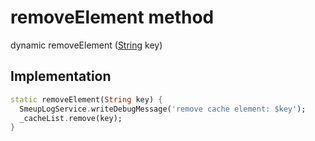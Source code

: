 


# removeElement method








dynamic removeElement
([String](https://api.flutter.dev/flutter/dart-core/String-class.html) key)








## Implementation

```dart
static removeElement(String key) {
  SmeupLogService.writeDebugMessage('remove cache element: $key');
  _cacheList.remove(key);
}
```







